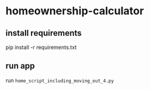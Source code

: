 # homeownership-calculator


## install requirements

pip install -r requirements.txt

## run app

run `home_script_including_moving_out_4.py`